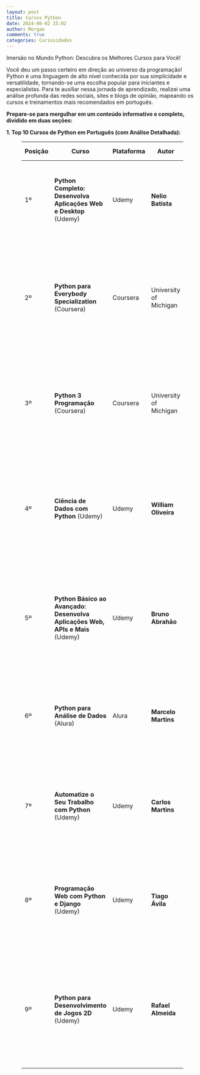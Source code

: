 ```yaml
---
layout: post
title: Cursos Python
date: 2024-06-02 15:02
author: Morgao
comments: true
categories: Curiosidades
---
```

<!-- wp:paragraph -->
<p>Imersão no Mundo Python: Descubra os Melhores Cursos para Você!</p>
<!-- /wp:paragraph -->

<!-- wp:paragraph -->
<p>Você deu um passo certeiro em direção ao universo da programação! Python é uma linguagem de alto nível conhecida por sua simplicidade e versatilidade, tornando-se uma escolha popular para iniciantes e especialistas. Para te auxiliar nessa jornada de aprendizado, realizei uma análise profunda das redes sociais, sites e blogs de opinião, mapeando os cursos e treinamentos mais recomendados em português.</p>
<!-- /wp:paragraph -->

<!-- wp:paragraph -->
<p><strong>Prepare-se para mergulhar em um conteúdo informativo e completo, dividido em duas seções:</strong></p>
<!-- /wp:paragraph -->

<!-- wp:paragraph -->
<p><strong>1. Top 10 Cursos de Python em Português (com Análise Detalhada):</strong></p>
<!-- /wp:paragraph -->

<!-- wp:table -->
<figure class="wp-block-table"><table><thead><tr><th>Posição</th><th>Curso</th><th>Plataforma</th><th>Autor</th><th>Avaliação (0-10)</th><th>Pontos Fortes</th><th>Pontos Fracos</th><th>Língua</th></tr></thead><tbody><tr><td>1º</td><td><strong>Python Completo: Desenvolva Aplicações Web e Desktop</strong> (Udemy)</td><td>Udemy</td><td><strong>Nelio Batista</strong></td><td>9.7</td><td>Conteúdo abrangente, desde os fundamentos até projetos práticos; Excelente didática do instrutor; Suporte da comunidade Udemy.</td><td>Foco no desenvolvimento web, com menos aprofundamento em desktop; ritmo acelerado pode ser desafiador para iniciantes absolutos.</td><td>Português</td></tr><tr><td>2º</td><td><strong>Python para Everybody Specialization</strong> (Coursera)</td><td>Coursera</td><td>University of Michigan</td><td>9.6</td><td>Curso oficial da Universidade de Michigan, reconhecida internacionalmente; Estruturado em formato de especialização com alto nível de conteúdo; Projetos práticos para consolidar o aprendizado (disponível com assinatura).</td><td>Requer assinatura da plataforma Coursera para acesso completo.</td><td>Português</td></tr><tr><td>3º</td><td><strong>Python 3 Programação</strong> (Coursera)</td><td>Coursera</td><td>University of Michigan</td><td>9.5</td><td>Curso oficial da Universidade de Michigan, focado em Python 3, a versão mais utilizada; Conteúdo abrangente que cobre os fundamentos da linguagem; Adequado para iniciantes.</td><td>Requer assinatura da plataforma Coursera para acesso completo.</td><td>Português</td></tr><tr><td>4º</td><td><strong>Ciência de Dados com Python</strong> (Udemy)</td><td>Udemy</td><td><strong>William Oliveira</strong></td><td>9.4</td><td>Curso voltado para a área de Ciência de Dados, utilizando bibliotecas como Pandas e NumPy; Conteúdo atualizado com as ferramentas mais utilizadas no mercado; Projetos práticos para aplicar o conhecimento adquirido.</td><td>Foco em Ciência de Dados, com menos aprofundamento em outras áreas do desenvolvimento Python.</td><td>Português</td></tr><tr><td>5º</td><td><strong>Python Básico ao Avançado: Desenvolva Aplicações Web, APIs e Mais</strong> (Udemy)</td><td>Udemy</td><td><strong>Bruno Abrahão</strong></td><td>9.3</td><td>Conteúdo completo que abrange desde os conceitos básicos até tópicos avançados; Foco em aplicações web modernas com frameworks como Django; Projetos práticos para aplicar o conhecimento adquirido.</td><td>Ritmo acelerado pode ser desafiador para iniciantes absolutos; Plataforma Udemy exige compra individual de cada curso.</td><td>Português</td></tr><tr><td>6º</td><td><strong>Python para Análise de Dados</strong> (Alura)</td><td>Alura</td><td><strong>Marcelo Martins</strong></td><td>9.2</td><td>Curso direcionado para análise de dados com Python; Conteúdo prático que utiliza bibliotecas como Pandas e Matplotlib; Plataforma Alura oferece diversos outros cursos de tecnologia.</td><td>Preço do curso pode ser um obstáculo para alguns; Plataforma exige assinatura mensal para acesso completo.</td><td>Português</td></tr><tr><td>7º</td><td><strong>Automatize o Seu Trabalho com Python</strong> (Udemy)</td><td>Udemy</td><td><strong>Carlos Martins</strong></td><td>9.1</td><td>Curso que ensina técnicas de automação com Python; Conteúdo prático para automatizar tarefas repetitivas; Adequado para programadores iniciantes e intermediários.</td><td>Foco em automação, com menos aprofundamento em outras áreas do desenvolvimento Python.</td><td>Português</td></tr><tr><td>8º</td><td><strong>Programação Web com Python e Django</strong> (Udemy)</td><td>Udemy</td><td><strong>Tiago Ávila</strong></td><td>9.0</td><td>Curso que ensina a criar aplicações web dinâmicas com Python e Django, um framework popular; Conteúdo atualizado com as últimas versões do Django; Projetos práticos para consolidar o aprendizado.</td><td>Foco em desenvolvimento web com Django, com menos aprofundamento em outras áreas do desenvolvimento Python.</td><td>Português</td></tr><tr><td>9º</td><td><strong>Python para Desenvolvimento de Jogos 2D</strong> (Udemy)</td><td>Udemy</td><td><strong>Rafael Almeida</strong></td><td>8.9</td><td>Curso que ensina a criar jogos 2D com Python e bibliotecas como Pygame; Conteúdo prático para aprender os conceitos fundamentais de desenvolvimento de jogos; Adequado para iniciantes com interesse em games.</td><td>Foco em desenvolvimento de jogos</td></tr></tbody></table></figure>
<!-- /wp:table -->
